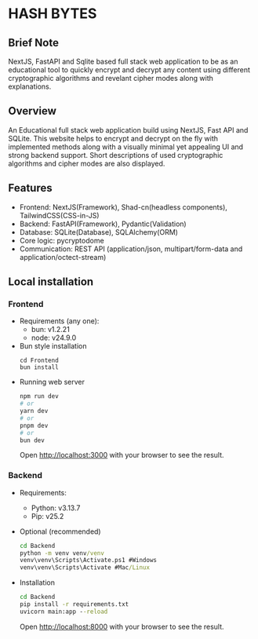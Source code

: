 # HASH BYTES

## Brief Note
NextJS, FastAPI and Sqlite based full stack web application to be as an educational tool to quickly encrypt and decrypt any content using different cryptographic algorithms and revelant cipher modes along with explanations.

## Overview
An Educational full stack web application build using NextJS, Fast API and SQLite. This website helps to encrypt and decrypt on the fly with implemented methods along with a visually minimal yet appealing UI and strong backend support. Short descriptions of used cryptographic algorithms and cipher modes are also displayed.

## Features
- Frontend: NextJS(Framework), Shad-cn(headless components), TailwindCSS(CSS-in-JS)
- Backend: FastAPI(Framework), Pydantic(Validation)
- Database: SQLite(Database), SQLAlchemy(ORM)
- Core logic: pycryptodome
- Communication: REST API (application/json, multipart/form-data and application/octect-stream)

## Local installation
### Frontend
- Requirements (any one):
    - bun: v1.2.21
    - node: v24.9.0
- Bun style installation
    ```
    cd Frontend
    bun install
    ```
- Running web server
    ```bash
    npm run dev
    # or
    yarn dev
    # or
    pnpm dev
    # or
    bun dev
    ```
    Open [http://localhost:3000](http://localhost:3000) with your browser to see the result.

### Backend
- Requirements:
    - Python: v3.13.7
    - Pip: v25.2

- Optional (recommended)
    ```cmd
    cd Backend
    python -m venv venv/venv
    venv\venv\Scripts\Activate.ps1 #Windows
    venv\venv\Scripts\Activate #Mac/Linux
    ```

- Installation
    ```cmd
    cd Backend
    pip install -r requirements.txt
    uvicorn main:app --reload
    ```
    Open [http://localhost:8000](http://localhost:8000) with your browser to see the result.